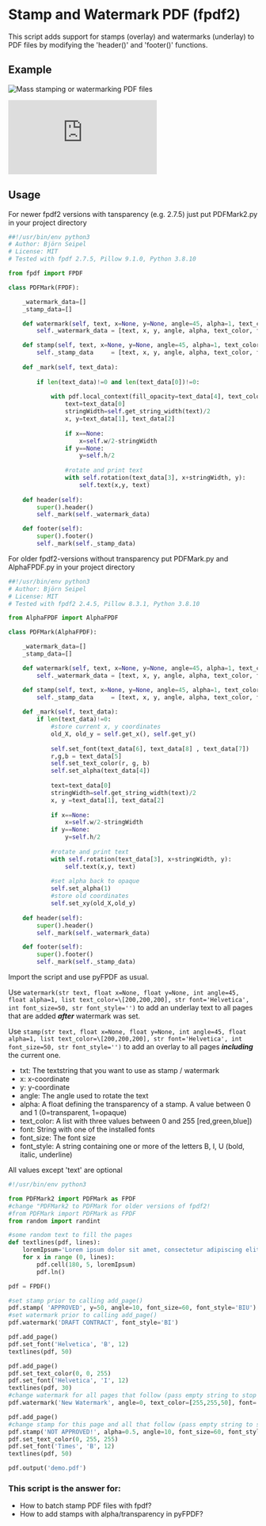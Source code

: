 # Stamp and Watermark PDF (fpdf2)
This script adds support for stamps (overlay) and watermarks (underlay) to PDF files by modifying the 'header()' and 'footer()' functions. 

## Example

![Mass stamping or watermarking PDF files](https://raw.githubusercontent.com/digidigital/Extensions-and-Scripts-for-pyFPDF-fpdf2/main/stamp_and_watermark/stamp_and_watermark.png)

![PDF File](https://github.com/digidigital/Extensions-and-Scripts-for-pyFPDF-fpdf2/raw/main/stamp_and_watermark/demo.pdf)

## Usage

For newer fpdf2 versions with tansparency (e.g. 2.7.5) just put PDFMark2.py in your project directory

```python
##!/usr/bin/env python3
# Author: Björn Seipel
# License: MIT
# Tested with fpdf 2.7.5, Pillow 9.1.0, Python 3.8.10

from fpdf import FPDF

class PDFMark(FPDF):

    _watermark_data=[]
    _stamp_data=[]

    def watermark(self, text, x=None, y=None, angle=45, alpha=1, text_color=[200,200,200], font='Helvetica', font_size=50, font_style=''):        
        self._watermark_data = [text, x, y, angle, alpha, text_color, font, font_size, font_style]

    def stamp(self, text, x=None, y=None, angle=45, alpha=1, text_color=[255,0,0], font='Helvetica', font_size=50, font_style=''):
        self._stamp_data     = [text, x, y, angle, alpha, text_color, font, font_size, font_style]
    
    def _mark(self, text_data):
       
        if len(text_data)!=0 and len(text_data[0])!=0:
            
            with pdf.local_context(fill_opacity=text_data[4], text_color=text_data[5], font_family=text_data[6],font_style=text_data[8], font_size=text_data[7]):                
                text=text_data[0]
                stringWidth=self.get_string_width(text)/2
                x, y=text_data[1], text_data[2] 
                
                if x==None:
                    x=self.w/2-stringWidth
                if y==None:
                    y=self.h/2
                
                #rotate and print text
                with self.rotation(text_data[3], x+stringWidth, y):
                    self.text(x,y, text)                             
            
    def header(self): 
        super().header()
        self._mark(self._watermark_data)

    def footer(self):
        super().footer()
        self._mark(self._stamp_data)
```

For older fpdf2-versions without transparency put PDFMark.py and AlphaFPDF.py in your project directory

```python
##!/usr/bin/env python3
# Author: Björn Seipel
# License: MIT
# Tested with fpdf2 2.4.5, Pillow 8.3.1, Python 3.8.10

from AlphaFPDF import AlphaFPDF

class PDFMark(AlphaFPDF):

    _watermark_data=[]
    _stamp_data=[]

    def watermark(self, text, x=None, y=None, angle=45, alpha=1, text_color=[200,200,200], font='Helvetica', font_size=50, font_style=''):        
        self._watermark_data = [text, x, y, angle, alpha, text_color, font, font_size, font_style]

    def stamp(self, text, x=None, y=None, angle=45, alpha=1, text_color=[255,0,0], font='Helvetica', font_size=50, font_style=''):
        self._stamp_data     = [text, x, y, angle, alpha, text_color, font, font_size, font_style]
    
    def _mark(self, text_data):
        if len(text_data)!=0:
            #store current x, y coordinates
            old_X, old_y = self.get_x(), self.get_y()
            
            self.set_font(text_data[6], text_data[8] , text_data[7])
            r,g,b = text_data[5]
            self.set_text_color(r, g, b)
            self.set_alpha(text_data[4])
            
            text=text_data[0]
            stringWidth=self.get_string_width(text)/2
            x, y =text_data[1], text_data[2] 
            
            if x==None:
                x=self.w/2-stringWidth
            if y==None:
                y=self.h/2
            
            #rotate and print text
            with self.rotation(text_data[3], x+stringWidth, y):
                self.text(x,y, text)                                 
            
            #set alpha back to opaque
            self.set_alpha(1)
            #store old coordinates
            self.set_xy(old_X,old_y)
            
    def header(self): 
        super().header()
        self._mark(self._watermark_data)

    def footer(self):
        super().footer()
        self._mark(self._stamp_data)
```

Import the script and use pyFPDF as usual.

Use
`watermark(str text, float x=None, float y=None, int angle=45, float alpha=1, list text_color=\[200,200,200], str font='Helvetica', int font_size=50, str font_style='')`
to add an underlay text to all pages that are added ***after*** watermark was set.

Use
`stamp(str text, float x=None, float y=None, int angle=45, float alpha=1, list text_color=\[200,200,200], str font='Helvetica', int font_size=50, str font_style='')`
to add an overlay to all pages ***including*** the current one.

* txt: The textstring that you want to use as stamp / watermark
* x: x-coordinate
* y: y-coordinate
* angle: The angle used to rotate the text
* alpha: A float defining the transparency of a stamp. A value between 0 and 1 (0=transparent, 1=opaque) 
* text_color: A list with three values between 0 and 255 \[red,green,blue])
* font: String with one of the installed fonts
* font_size: The font size
* font_style: A string containing one or more of the letters B, I, U (bold, italic, underline)  

All values except 'text' are optional

```python
#!/usr/bin/env python3

from PDFMark2 import PDFMark as FPDF
#change "PDFMark2 to PDFMark for older versions of fpdf2! 
#from PDFMark import PDFMark as FPDF 
from random import randint

#some random text to fill the pages 
def textlines(pdf, lines):
    loremIpsum='Lorem ipsum dolor sit amet, consectetur adipiscing elit, sed do eiusmod tempor incididunt.'
    for x in range (0, lines):
        pdf.cell(180, 5, loremIpsum)
        pdf.ln() 

pdf = FPDF()

#set stamp prior to calling add_page()
pdf.stamp( 'APPROVED', y=50, angle=10, font_size=60, font_style='BIU')
#set watermark prior to calling add_page()
pdf.watermark('DRAFT CONTRACT', font_style='BI')

pdf.add_page()
pdf.set_font('Helvetica', 'B', 12)
textlines(pdf, 50)

pdf.add_page()
pdf.set_text_color(0, 0, 255)
pdf.set_font('Helvetica', 'I', 12)
textlines(pdf, 30)
#change watermark for all pages that follow (pass empty string to stop printing watermarks)  
pdf.watermark('New Watermark', angle=0, text_color=[255,255,50], font='Courier', font_style='BI')

pdf.add_page()
#change stamp for this page and all that follow (pass empty string to stop printing stamps)
pdf.stamp('NOT APPROVED!', alpha=0.5, angle=10, font_size=60, font_style='BIU')
pdf.set_text_color(0, 255, 255)
pdf.set_font('Times', 'B', 12)
textlines(pdf, 50)

pdf.output('demo.pdf')
```

### This script is the answer for:
* How to batch stamp PDF files with fpdf?
* How to add stamps with alpha/transparency in pyFPDF?

